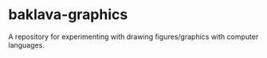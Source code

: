 # baklava-graphics
A repository for experimenting with drawing figures/graphics with computer languages.
